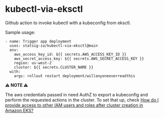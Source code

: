 # kubectl-via-eksctl

Github action to invoke kubectl with a kubeconfig from eksctl.

Sample usage:

```
- name: Trigger app deployment
  uses: statsig-io/kubectl-via-eksctl@main
  env:
    aws_access_key_id: ${{ secrets.AWS_ACCESS_KEY_ID }}
    aws_secret_access_key: ${{ secrets.AWS_SECRET_ACCESS_KEY }}
    region: us-west-2
    cluster: ${{ secrets.CLUSTER_NAME }}
  with:
    args: rollout restart deployment/willanyoneeverreadthis
```

**⚠️ NOTE ⚠️**

The aws credentials passed in need AuthZ to export a kubeconfig and perform the requested actions in the cluster. To set that up, check [How do I provide access to other IAM users and roles after cluster creation in Amazon EKS?](https://aws.amazon.com/premiumsupport/knowledge-center/amazon-eks-cluster-access/)

